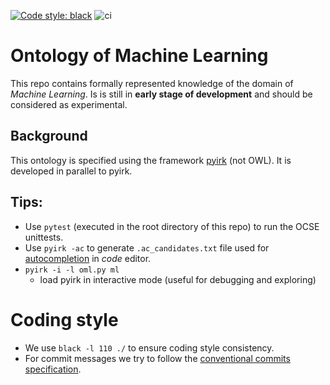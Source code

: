 [![Code style: black](https://img.shields.io/badge/code%20style-black-000000.svg)](https://github.com/psf/black)
![ci](https://github.com/ackrep-org/oml/actions/workflows/python-app.yml/badge.svg)

# Ontology of Machine Learning

This repo contains formally represented knowledge of the domain of *Machine Learning*. Is is still in **early stage of development** and should be considered as experimental.


## Background

This ontology is specified using the framework [pyirk](https://github.com/ackrep-org/pyerk-core) (not OWL). It is developed in parallel to pyirk.

## Tips:

- Use `pytest` (executed in the root directory of this repo) to run the OCSE unittests.
- Use `pyirk -ac` to generate `.ac_candidates.txt` file used for [autocompletion](https://github.com/ackrep-org/irk-fzf) in *code* editor.
- `pyirk -i -l oml.py ml`
    - load pyirk in interactive mode (useful for debugging and exploring)



# Coding style

- We use `black -l 110 ./` to ensure coding style consistency.
- For commit messages we try to follow the [conventional commits specification](https://www.conventionalcommits.org/en/).
